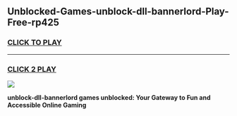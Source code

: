 
## Unblocked-Games-unblock-dll-bannerlord-Play-Free-rp425
<h3>
<a href="https://premium76.site?title=unblock-dll-bannerlord&ref=20M">CLICK TO PLAY</a></h3>
<hr>

<h3>
<a href="https://premium76.site?title=unblock-dll-bannerlord&ref=20M">CLICK 2 PLAY</a>
  
</h3>

<a href="https://premium76.site?title=unblock-dll-bannerlord&ref=19M"><img src="https://clearcache.store/games.png"></a>


**unblock-dll-bannerlord games unblocked: Your Gateway to Fun and Accessible Online Gaming**

